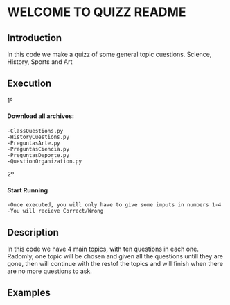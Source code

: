 # WELCOME TO QUIZZ README
## Introduction
In this code we make a quizz of some general topic cuestions.
Science, History, Sports and Art
## Execution
1º 
#### Download all archives:
	-ClassQuestions.py
	-HistoryCuestions.py
	-PreguntasArte.py
	-PreguntasCiencia.py
	-PreguntasDeporte.py
	-QuestionOrganization.py
2º
#### Start Running
	-Once executed, you will only have to give some imputs in numbers 1-4
	-You will recieve Correct/Wrong
## Description
In this code we have 4 main topics, with ten questions in each one. Radomly, one topic will be chosen and given all the questions untill they are gone, then will continue with the restof the topics and will finish when there are no more questions to ask.
## Examples
